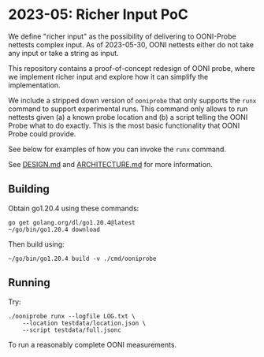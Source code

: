 # 2023-05: Richer Input PoC

We define "richer input" as the possibility of delivering to OONI-Probe
nettests complex input. As of 2023-05-30, OONI nettests either do not
take any input or take a string as input.

This repository contains a proof-of-concept redesign of OONI probe,
where we implement richer input and explore how it can simplify the
implementation.

We include a stripped down version of `ooniprobe` that only supports
the `runx` command to support experimental runs. This command only
allows to run nettests given (a) a known probe location and (b) a script
telling the OONI Probe what to do exactly. This is the most basic
functionality that OONI Probe could provide.

See below for examples of how you can invoke the `runx` command.

See [DESIGN.md](DESIGN.md) and [ARCHITECTURE.md](ARCHITECTURE.md)
for more information.

## Building

Obtain go1.20.4 using these commands:

```console
go get golang.org/dl/go1.20.4@latest
~/go/bin/go1.20.4 download
```

Then build using:

```console
~/go/bin/go1.20.4 build -v ./cmd/ooniprobe
```

## Running

Try:

```console
./ooniprobe runx --logfile LOG.txt \
	--location testdata/location.json \
	--script testdata/full.jsonc
```

To run a reasonably complete OONI measurements.
